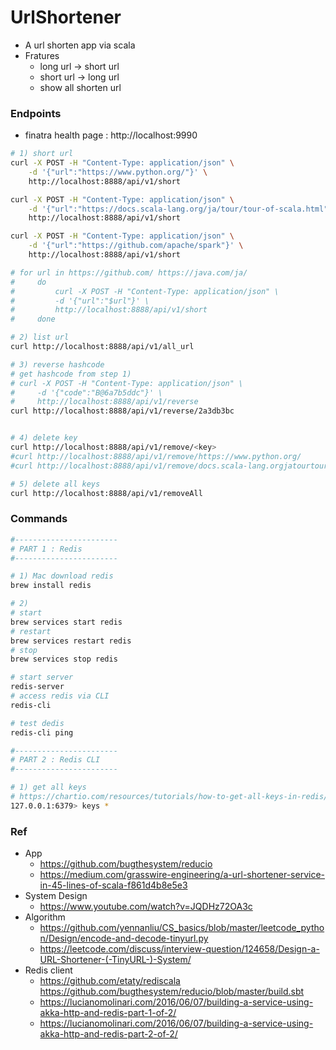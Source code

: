 # UrlShortener
- A url shorten app via scala
- Fratures
    - long url -> short url
    - short url -> long url
    - show all shorten url

### Endpoints
- finatra health page : http://localhost:9990

```bash
# 1) short url
curl -X POST -H "Content-Type: application/json" \
    -d '{"url":"https://www.python.org/"}' \
    http://localhost:8888/api/v1/short

curl -X POST -H "Content-Type: application/json" \
    -d '{"url":"https://docs.scala-lang.org/ja/tour/tour-of-scala.html"}' \
    http://localhost:8888/api/v1/short

curl -X POST -H "Content-Type: application/json" \
    -d '{"url":"https://github.com/apache/spark"}' \
    http://localhost:8888/api/v1/short

# for url in https://github.com/ https://java.com/ja/
#     do
#         curl -X POST -H "Content-Type: application/json" \
#         -d '{"url":"$url"}' \
#         http://localhost:8888/api/v1/short
#     done

# 2) list url
curl http://localhost:8888/api/v1/all_url

# 3) reverse hashcode
# get hashcode from step 1)
# curl -X POST -H "Content-Type: application/json" \
#     -d '{"code":"B@6a7b5ddc"}' \
#     http://localhost:8888/api/v1/reverse
curl http://localhost:8888/api/v1/reverse/2a3db3bc


# 4) delete key
curl http://localhost:8888/api/v1/remove/<key>
#curl http://localhost:8888/api/v1/remove/https://www.python.org/
#curl http://localhost:8888/api/v1/remove/docs.scala-lang.orgjatourtour-of-scala.html

# 5) delete all keys
curl http://localhost:8888/api/v1/removeAll
```

### Commands
```bash
#-----------------------
# PART 1 : Redis
#-----------------------

# 1) Mac download redis
brew install redis

# 2)
# start 
brew services start redis
# restart
brew services restart redis
# stop
brew services stop redis

# start server
redis-server
# access redis via CLI
redis-cli

# test dedis
redis-cli ping

#-----------------------
# PART 2 : Redis CLI
#-----------------------

# 1) get all keys
# https://chartio.com/resources/tutorials/how-to-get-all-keys-in-redis/
127.0.0.1:6379> keys *
```

### Ref
- App
    - https://github.com/bugthesystem/reducio
    - https://medium.com/grasswire-engineering/a-url-shortener-service-in-45-lines-of-scala-f861d4b8e5e3
- System Design
    - https://www.youtube.com/watch?v=JQDHz72OA3c
- Algorithm
    - https://github.com/yennanliu/CS_basics/blob/master/leetcode_python/Design/encode-and-decode-tinyurl.py
    - https://leetcode.com/discuss/interview-question/124658/Design-a-URL-Shortener-(-TinyURL-)-System/
- Redis client
    - https://github.com/etaty/rediscala
         https://github.com/bugthesystem/reducio/blob/master/build.sbt
    - https://lucianomolinari.com/2016/06/07/building-a-service-using-akka-http-and-redis-part-1-of-2/
    - https://lucianomolinari.com/2016/06/07/building-a-service-using-akka-http-and-redis-part-2-of-2/

